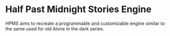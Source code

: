  # Half Past Midnight Stories Engine
 HPMS aims to recreate a programmable and customizable engine similar to the same used for
 old Alone in the dark series.
 
